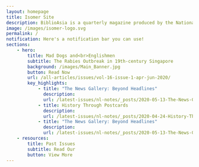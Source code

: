```yaml
---
layout: homepage
title: Isomer Site
description: BiblioAsia is a quarterly magazine produced by the National Library of Singapore
image: /images/isomer-logo.svg
permalink: /
notification: Here's a notification bar you can use!
sections:
    - hero:
        title: Mad Dogs and<br>Englishmen
        subtitle: The Rabies Outbreak in 19th-century Singapore
        background: /images/Main_Banner.jpg
        button: Read Now
        url: /all-articles/issues/vol-16-issue-1-apr-jun-2020/
        key_highlights:
            - title: "The News Gallery: Beyond Headlines"
              description:
              url: /latest-issues/nl-notes/_posts/2020-05-13-The-News-Gallery
            - title: History Through Postcards
              description:
              url: /latest-issues/nl-notes/_posts/2020-04-24-History-Through-Postcardss
            - title: "The News Gallery: Beyond Headlines"
              description:
              url: /latest-issues/nl-notes/_posts/2020-05-13-The-News-Gallery
    - resources:
        title: Past Issues
        subtitle: Read Our
        button: View More
---
```

